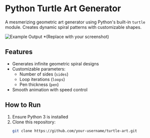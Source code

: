 # Python Turtle Art Generator 

A mesmerizing geometric art generator using Python's built-in `turtle` module. Creates dynamic spiral patterns with customizable shapes.

![Example Output](design.png) *(Replace with your screenshot)

## Features 
- Generates infinite geometric spiral designs
- Customizable parameters:
  - Number of sides (`sides`)
  - Loop iterations (`loops`)
  - Pen thickness (`pen`)
- Smooth animation with speed control

## How to Run 
1. Ensure Python 3 is installed
2. Clone this repository:
   ```bash
   git clone https://github.com/your-username/turtle-art.git

